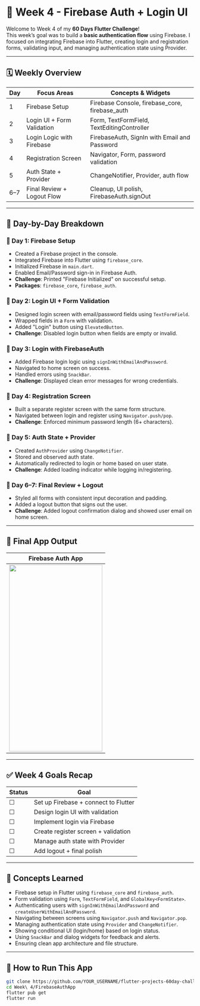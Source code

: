 
# 🔐 Week 4 - Firebase Auth + Login UI

Welcome to Week 4 of my **60 Days Flutter Challenge**!  
This week’s goal was to build a **basic authentication flow** using Firebase. I focused on integrating Firebase into Flutter, creating login and registration forms, validating input, and managing authentication state using Provider.

---

## 🗓️ Weekly Overview

| Day | Focus Areas                  | Concepts & Widgets |
|-----|-------------------------------|---------------------|
| 1   | Firebase Setup                | Firebase Console, firebase_core, firebase_auth |
| 2   | Login UI + Form Validation   | Form, TextFormField, TextEditingController |
| 3   | Login Logic with Firebase    | FirebaseAuth, SignIn with Email and Password |
| 4   | Registration Screen          | Navigator, Form, password validation |
| 5   | Auth State + Provider        | ChangeNotifier, Provider, auth flow |
| 6–7 | Final Review + Logout Flow   | Cleanup, UI polish, FirebaseAuth.signOut |

---

## 🧠 Day-by-Day Breakdown

### 📌 Day 1: Firebase Setup
- Created a Firebase project in the console.
- Integrated Firebase into Flutter using `firebase_core`.
- Initialized Firebase in `main.dart`.
- Enabled Email/Password sign-in in Firebase Auth.
- **Challenge**: Printed "Firebase Initialized" on successful setup.
- **Packages**: `firebase_core`, `firebase_auth`.

### 📌 Day 2: Login UI + Form Validation
- Designed login screen with email/password fields using `TextFormField`.
- Wrapped fields in a `Form` with validation.
- Added "Login" button using `ElevatedButton`.
- **Challenge**: Disabled login button when fields are empty or invalid.

### 📌 Day 3: Login with FirebaseAuth
- Added Firebase login logic using `signInWithEmailAndPassword`.
- Navigated to home screen on success.
- Handled errors using `SnackBar`.
- **Challenge**: Displayed clean error messages for wrong credentials.

### 📌 Day 4: Registration Screen
- Built a separate register screen with the same form structure.
- Navigated between login and register using `Navigator.push/pop`.
- **Challenge**: Enforced minimum password length (6+ characters).

### 📌 Day 5: Auth State + Provider
- Created `AuthProvider` using `ChangeNotifier`.
- Stored and observed auth state.
- Automatically redirected to login or home based on user state.
- **Challenge**: Added loading indicator while logging in/registering.

### 📌 Day 6–7: Final Review + Logout
- Styled all forms with consistent input decoration and padding.
- Added a logout button that signs out the user.
- **Challenge**: Added logout confirmation dialog and showed user email on home screen.

---

## 📸 Final App Output

| Firebase Auth App |
|-------------------|
| <img src="../../Outputs/Week4.png" width="250" height="500" /> |

---

## ✅ Week 4 Goals Recap

| Status | Goal                                 |
|--------|---------------------------------------|
| ☐      | Set up Firebase + connect to Flutter |
| ☐      | Design login UI with validation      |
| ☐      | Implement login via Firebase         |
| ☐      | Create register screen + validation  |
| ☐      | Manage auth state with Provider      |
| ☐      | Add logout + final polish            |

---

## 🧩 Concepts Learned

- Firebase setup in Flutter using `firebase_core` and `firebase_auth`.
- Form validation using `Form`, `TextFormField`, and `GlobalKey<FormState>`.
- Authenticating users with `signInWithEmailAndPassword` and `createUserWithEmailAndPassword`.
- Navigating between screens using `Navigator.push` and `Navigator.pop`.
- Managing authentication state using `Provider` and `ChangeNotifier`.
- Showing conditional UI (login/home) based on login status.
- Using `SnackBar` and dialog widgets for feedback and alerts.
- Ensuring clean app architecture and file structure.

---

## 🚀 How to Run This App

```bash
git clone https://github.com/YOUR_USERNAME/flutter-projects-60day-challenge.git
cd Week\ 4/FirebaseAuthApp
flutter pub get
flutter run
```